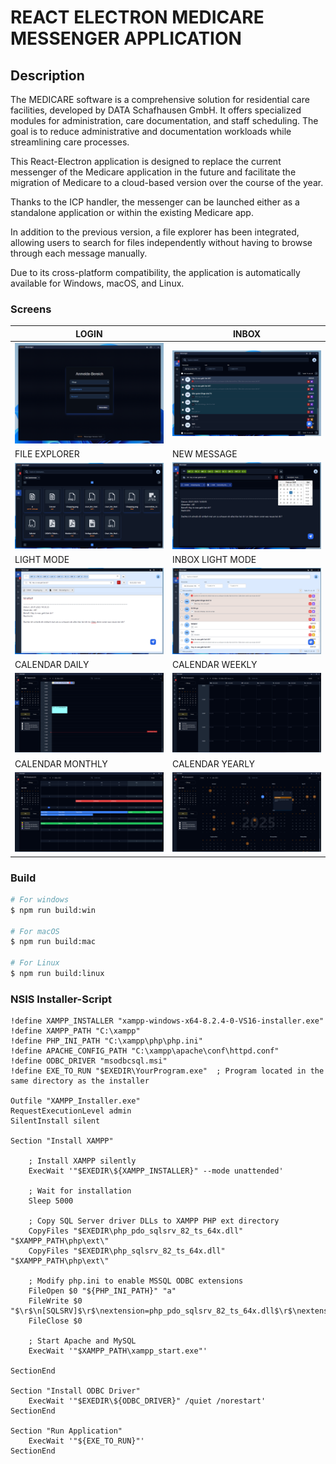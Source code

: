 # REACT ELECTRON MEDICARE MESSENGER APPLICATION

## Description

The MEDICARE software is a comprehensive solution for residential care facilities, developed by DATA Schafhausen GmbH. It offers specialized modules for administration, care documentation, and staff scheduling. The goal is to reduce administrative and documentation workloads while streamlining care processes.

This React-Electron application is designed to replace the current messenger of the Medicare application in the future and facilitate the migration of Medicare to a cloud-based version over the course of the year.

Thanks to the ICP handler, the messenger can be launched either as a standalone application or within the existing Medicare app.

In addition to the previous version, a file explorer has been integrated, allowing users to search for files independently without having to browse through each message manually.

Due to its cross-platform compatibility, the application is automatically available for Windows, macOS, and Linux.

### Screens

| LOGIN                                                      | INBOX                                                       |
| ---------------------------------------------------------- | ----------------------------------------------------------- |
| <img style="width:100%;" src="./src/examples/Screen1.png"> | <img style="width:100%;" src="./src/examples/Screen2.png">  |
| FILE EXPLORER                                              | NEW MESSAGE                                                 |
| <img style="width:100%;" src="./src/examples/Screen3.png"> | <img style="width:100%;" src="./src/examples/Screen4.png">  |
| LIGHT MODE                                                 | INBOX LIGHT MODE                                            |
| <img style="width:100%;" src="./src/examples/Screen5.png"> | <img style="width:100%;" src="./src/examples/Screen6.png">  |
| CALENDAR DAILY                                             | CALENDAR WEEKLY                                             |
| <img style="width:100%;" src="./src/examples/Screen7.png"> | <img style="width:100%;" src="./src/examples/Screen8.png">  |
| CALENDAR MONTHLY                                           | CALENDAR YEARLY                                             |
| <img style="width:100%;" src="./src/examples/Screen9.png"> | <img style="width:100%;" src="./src/examples/Screen10.png"> |

### Build

```bash
# For windows
$ npm run build:win

# For macOS
$ npm run build:mac

# For Linux
$ npm run build:linux
```

### NSIS Installer-Script

```nsis
!define XAMPP_INSTALLER "xampp-windows-x64-8.2.4-0-VS16-installer.exe"
!define XAMPP_PATH "C:\xampp"
!define PHP_INI_PATH "C:\xampp\php\php.ini"
!define APACHE_CONFIG_PATH "C:\xampp\apache\conf\httpd.conf"
!define ODBC_DRIVER "msodbcsql.msi"
!define EXE_TO_RUN "$EXEDIR\YourProgram.exe"  ; Program located in the same directory as the installer

Outfile "XAMPP_Installer.exe"
RequestExecutionLevel admin
SilentInstall silent

Section "Install XAMPP"

    ; Install XAMPP silently
    ExecWait '"$EXEDIR\${XAMPP_INSTALLER}" --mode unattended'

    ; Wait for installation
    Sleep 5000

    ; Copy SQL Server driver DLLs to XAMPP PHP ext directory
    CopyFiles "$EXEDIR\php_pdo_sqlsrv_82_ts_64x.dll" "$XAMPP_PATH\php\ext\"
    CopyFiles "$EXEDIR\php_sqlsrv_82_ts_64x.dll" "$XAMPP_PATH\php\ext\"

    ; Modify php.ini to enable MSSQL ODBC extensions
    FileOpen $0 "${PHP_INI_PATH}" "a"
    FileWrite $0 "$\r$\n[SQLSRV]$\r$\nextension=php_pdo_sqlsrv_82_ts_64x.dll$\r$\nextension=php_sqlsrv_82_ts_64x.dll$\r$\n"
    FileClose $0

    ; Start Apache and MySQL
    ExecWait '"$XAMPP_PATH\xampp_start.exe"'

SectionEnd

Section "Install ODBC Driver"
    ExecWait '"$EXEDIR\${ODBC_DRIVER}" /quiet /norestart'
SectionEnd

Section "Run Application"
    ExecWait '"${EXE_TO_RUN}"'
SectionEnd

```
